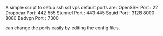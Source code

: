 A simple script to setup ssh ssl vps
default ports are:
  OpenSSH Port : 22
  Dropbear Port: 442 555
  Stunnel Port : 443 445
  Squid Port : 3128 8000 8080
  Badvpn Port : 7300

can change the ports easily by editing the config files.
